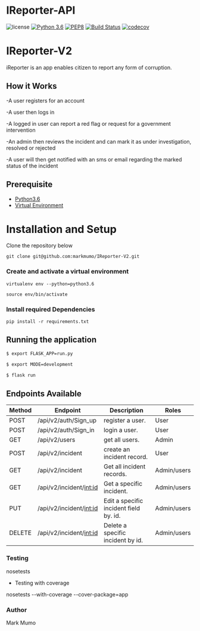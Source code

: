 # IReporter-API

![license](https://img.shields.io/github/license/mashape/apistatus.svg)
[![Python 3.6](https://img.shields.io/badge/python-3.6-blue.svg)](https://www.python.org/downloads/release/python-360/)
[![PEP8](https://img.shields.io/badge/code%20style-pep8-orange.svg)](https://www.python.org/dev/peps/pep-0008/)
[![Build Status](https://travis-ci.org/markmumo/IReporter-V2.svg?branch=develop)](https://travis-ci.org/markmumo/IReporter-V2)
[![codecov](https://codecov.io/gh/markmumo/IReporter-API/branch/develop/graph/badge.svg)](https://codecov.io/gh/markmumo/IReporter-API)

# IReporter-V2

iReporter is an app enables citizen to report any form of corruption.

## How it Works

-A user registers for an account

-A user then logs in

-A logged in user can report a red flag or request for a government intervention

-An admin then reviews the incident and can mark it as under investigation, resolved or rejected

-A user will then get notified with an sms or email regarding the marked status of the incident

## Prerequisite

- [Python3.6](https://www.python.org/downloads/release/python-365/)
- [Virtual Environment](https://virtualenv.pypa.io/en/stable/installation/)

# Installation and Setup

Clone the repository below

```
git clone git@github.com:markmumo/IReporter-V2.git
```

### Create and activate a virtual environment

    virtualenv env --python=python3.6

    source env/bin/activate

### Install required Dependencies

    pip install -r requirements.txt

## Running the application

```bash
$ export FLASK_APP=run.py

$ export MODE=development

$ flask run
```

## Endpoints Available

| Method | Endpoint                  | Description                            | Roles       |
| ------ | ------------------------- | -------------------------------------- | ----------- |
| POST   | /api/v2/auth/Sign_up      | register a user.                       | User        |
| POST   | /api/v2/auth/Sign_in      | login a user.                          | User        |
| GET    | /api/v2/users             | get all users.                         | Admin       |
| POST   | /api/v2/incident          | create an incident record.             | User        |
| GET    | /api/v2/incident          | Get all incident records.              | Admin/users |
| GET    | /api/v2/incident/<int:id> | Get a specific incident.               | Admin/users |
| PUT    | /api/v2/incident/<int:id> | Edit a specific incident field by. id. | Admin/users |
| DELETE | /api/v2/incident/<int:id> | Delete a specific incident by id.      | Admin/users |

### Testing

nosetests

- Testing with coverage

nosetests --with-coverage --cover-package=app

### Author

Mark Mumo
